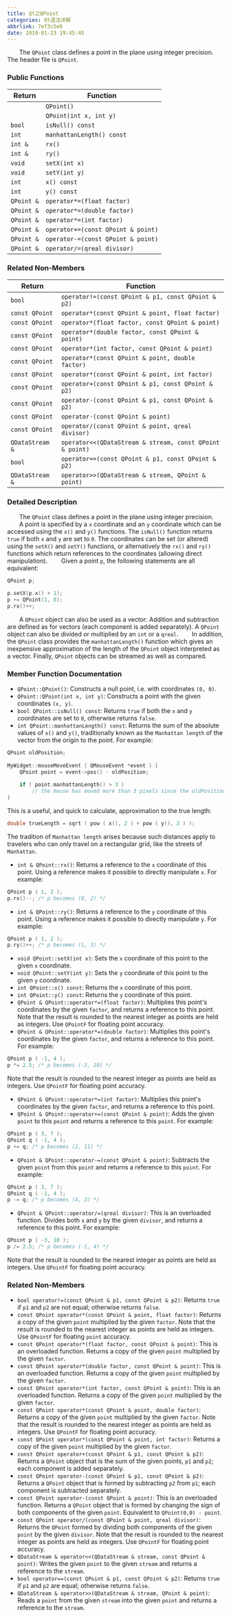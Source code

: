 ```yaml
---
title: Qt之QPoint
categories: Qt语法详解
abbrlink: 7ef3c5e6
date: 2019-01-23 19:45:45
---
```

&emsp;&emsp;The `QPoint` class defines a point in the plane using integer precision. The header file is `QPoint`.<!--more-->

### Public Functions

Return     | Function
-----------|----------
           | `QPoint()`
           | `QPoint(int x, int y)`
`bool`     | `isNull() const`
`int`      | `manhattanLength() const`
`int &`    | `rx()`
`int &`    | `ry()`
`void`     | `setX(int x)`
`void`     | `setY(int y)`
`int`      | `x() const`
`int`      | `y() const`
`QPoint &` | `operator*=(float factor)`
`QPoint &` | `operator*=(double factor)`
`QPoint &` | `operator*=(int factor)`
`QPoint &` | `operator+=(const QPoint & point)`
`QPoint &` | `operator-=(const QPoint & point)`
`QPoint &` | `operator/=(qreal divisor)`

### Related Non-Members

Return          | Function
----------------|---------
`bool`          | `operator!=(const QPoint & p1, const QPoint & p2)`
`const QPoint`  | `operator*(const QPoint & point, float factor)`
`const QPoint`  | `operator*(float factor, const QPoint & point)`
`const QPoint`  | `operator*(double factor, const QPoint & point)`
`const QPoint`  | `operator*(int factor, const QPoint & point)`
`const QPoint`  | `operator*(const QPoint & point, double factor)`
`const QPoint`  | `operator*(const QPoint & point, int factor)`
`const QPoint`  | `operator+(const QPoint & p1, const QPoint & p2)`
`const QPoint`  | `operator-(const QPoint & p1, const QPoint & p2)`
`const QPoint`  | `operator-(const QPoint & point)`
`const QPoint`  | `operator/(const QPoint & point, qreal divisor)`
`QDataStream &` | `operator<<(QDataStream & stream, const QPoint & point)`
`bool`          | `operator==(const QPoint & p1, const QPoint & p2)`
`QDataStream &` | `operator>>(QDataStream & stream, QPoint & point)`

### Detailed Description

&emsp;&emsp;The `QPoint` class defines a point in the plane using integer precision.
&emsp;&emsp;A point is specified by a `x` coordinate and an `y` coordinate which can be accessed using the `x()` and `y()` functions. The `isNull()` function returns `true` if both `x` and `y` are set to `0`. The coordinates can be set (or altered) using the `setX()` and `setY()` functions, or alternatively the `rx()` and `ry()` functions which return references to the coordinates (allowing direct manipulation).
&emsp;&emsp;Given a point `p`, the following statements are all equivalent:

``` cpp
QPoint p;

p.setX(p.x() + 1);
p += QPoint(1, 0);
p.rx()++;
```

&emsp;&emsp;A `QPoint` object can also be used as a vector: Addition and subtraction are defined as for vectors (each component is added separately). A `QPoint` object can also be divided or multiplied by an `int` or a `qreal`.
&emsp;&emsp;In addition, the `QPoint` class provides the `manhattanLength()` function which gives an inexpensive approximation of the length of the `QPoint` object interpreted as a vector. Finally, `QPoint` objects can be streamed as well as compared.

### Member Function Documentation

- `QPoint::QPoint()`: Constructs a null point, i.e. with coordinates `(0, 0)`.
- `QPoint::QPoint(int x, int y)`: Constructs a point with the given coordinates `(x, y)`.
- `bool QPoint::isNull() const`: Returns `true` if both the `x` and `y` coordinates are set to `0`, otherwise returns `false`.
- `int QPoint::manhattanLength() const`: Returns the sum of the absolute values of `x()` and `y()`, traditionally known as the `Manhattan length` of the vector from the origin to the point. For example:

``` cpp
QPoint oldPosition;
​
MyWidget::mouseMoveEvent ( QMouseEvent *event ) {
    QPoint point = event->pos() - oldPosition;
​
    if ( point.manhattanLength() > 3 )
        // the mouse has moved more than 3 pixels since the oldPosition
}
```

This is a useful, and quick to calculate, approximation to the true length:

``` cpp
double trueLength = sqrt ( pow ( x(), 2 ) + pow ( y(), 2 ) );
```

The tradition of `Manhattan length` arises because such distances apply to travelers who can only travel on a rectangular grid, like the streets of `Manhattan`.

- `int & QPoint::rx()`: Returns a reference to the `x` coordinate of this point. Using a reference makes it possible to directly manipulate `x`. For example:

``` cpp
QPoint p ( 1, 2 );
p.rx()--; /* p becomes (0, 2) */
```

- `int & QPoint::ry()`: Returns a reference to the `y` coordinate of this point. Using a reference makes it possible to directly manipulate `y`. For example:

``` cpp
QPoint p ( 1, 2 );
p.ry()++; /* p becomes (1, 3) */
```

- `void QPoint::setX(int x)`: Sets the `x` coordinate of this point to the given `x` coordinate.
- `void QPoint::setY(int y)`: Sets the `y` coordinate of this point to the given `y` coordinate.
- `int QPoint::x() const`: Returns the `x` coordinate of this point.
- `int QPoint::y() const`: Returns the `y` coordinate of this point.
- `QPoint & QPoint::operator*=(float factor)`: Multiplies this point's coordinates by the given `factor`, and returns a reference to this point. Note that the result is rounded to the nearest integer as points are held as integers. Use `QPointF` for floating point accuracy.
- `QPoint & QPoint::operator*=(double factor)`: Multiplies this point's coordinates by the given `factor`, and returns a reference to this point. For example:

``` cpp
QPoint p ( -1, 4 );
p *= 2.5; /* p becomes (-3, 10) */
```

Note that the result is rounded to the nearest integer as points are held as integers. Use `QPointF` for floating point accuracy.

- `QPoint & QPoint::operator*=(int factor)`: Multiplies this point's coordinates by the given `factor`, and returns a reference to this point.
- `QPoint & QPoint::operator+=(const QPoint & point)`: Adds the given `point` to this `point` and returns a reference to this `point`. For example:

``` cpp
QPoint p ( 3, 7 );
QPoint q ( -1, 4 );
p += q; /* p becomes (2, 11) */
```

- `QPoint & QPoint::operator-=(const QPoint & point)`: Subtracts the given `point` from this `point` and returns a reference to this `point`. For example:

``` cpp
QPoint p ( 3, 7 );
QPoint q ( -1, 4 );
p -= q; /* p becomes (4, 3) */
```

- `QPoint & QPoint::operator/=(qreal divisor)`: This is an overloaded function. Divides both `x` and `y` by the given `divisor`, and returns a reference to this point. For example:

``` cpp
QPoint p ( -3, 10 );
p /= 2.5; /* p becomes (-1, 4) */
```

Note that the result is rounded to the nearest integer as points are held as integers. Use `QPointF` for floating point accuracy.

### Related Non-Members

- `bool operator!=(const QPoint & p1, const QPoint & p2)`: Returns `true` if `p1` and `p2` are not equal; otherwise returns `false`.
- `const QPoint operator*(const QPoint & point, float factor)`: Returns a copy of the given `point` multiplied by the given `factor`. Note that the result is rounded to the nearest integer as points are held as integers. Use `QPointF` for floating `point` accuracy.
- `const QPoint operator*(float factor, const QPoint & point)`: This is an overloaded function. Returns a copy of the given `point` multiplied by the given `factor`.
- `const QPoint operator*(double factor, const QPoint & point)`: This is an overloaded function. Returns a copy of the given `point` multiplied by the given `factor`.
- `const QPoint operator*(int factor, const QPoint & point)`: This is an overloaded function. Returns a copy of the given `point` multiplied by the given `factor`.
- `const QPoint operator*(const QPoint & point, double factor)`: Returns a copy of the given `point` multiplied by the given `factor`. Note that the result is rounded to the nearest integer as points are held as integers. Use `QPointF` for floating point accuracy.
- `const QPoint operator*(const QPoint & point, int factor)`: Returns a copy of the given `point` multiplied by the given `factor`.
- `const QPoint operator+(const QPoint & p1, const QPoint & p2)`: Returns a `QPoint` object that is the sum of the given points, `p1` and `p2`; each component is added separately.
- `const QPoint operator-(const QPoint & p1, const QPoint & p2)`: Returns a `QPoint` object that is formed by subtracting `p2` from `p1`; each component is subtracted separately.
- `const QPoint operator-(const QPoint & point)`: This is an overloaded function. Returns a `QPoint` object that is formed by changing the sign of both components of the given `point`. Equivalent to `QPoint(0,0) - point`.
- `const QPoint operator/(const QPoint & point, qreal divisor)`: Returns the `QPoint` formed by dividing both components of the given `point` by the given `divisor`. Note that the result is rounded to the nearest integer as points are held as integers. Use `QPointF` for floating point accuracy.
- `QDataStream & operator<<(QDataStream & stream, const QPoint & point)`: Writes the given `point` to the given `stream` and returns a reference to the `stream`.
- `bool operator==(const QPoint & p1, const QPoint & p2)`: Returns `true` if `p1` and `p2` are equal; otherwise returns `false`.
- `QDataStream & operator>>(QDataStream & stream, QPoint & point)`: Reads a `point` from the given `stream` into the given `point` and returns a reference to the `stream`.
